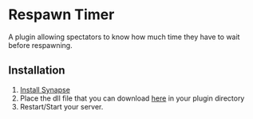 # Respawn Timer
A plugin allowing spectators to know how much time they have to wait before respawning.

## Installation
1. [Install Synapse](https://github.com/SynapseSL/Synapse/wiki#hosting-guides)
2. Place the dll file that you can download [here](https://github.com/Fondation-Azarus/RespawnTimer/releases/tag/1.0.0) in your plugin directory
3. Restart/Start your server.
